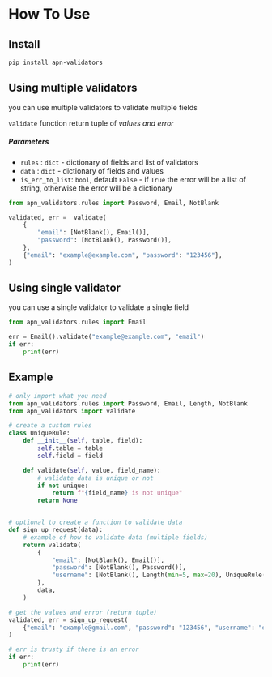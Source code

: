 # How To Use

## Install

```bash
pip install apn-validators
```

## Using multiple validators

you can use multiple validators to validate multiple fields

`validate` function return tuple of _values and error_

##### Parameters

- `rules` : `dict` - dictionary of fields and list of validators
- `data` : `dict` - dictionary of fields and values
- `is_err_to_list`: `bool`, default `False` - if `True` the error will be a list of string, otherwise the error will be a dictionary

```python
from apn_validators.rules import Password, Email, NotBlank

validated, err =  validate(
    {
        "email": [NotBlank(), Email()],
        "password": [NotBlank(), Password()],
    },
    {"email": "example@example.com", "password": "123456"},
)
```

## Using single validator

you can use a single validator to validate a single field

```python
from apn_validators.rules import Email

err = Email().validate("example@example.com", "email")
if err:
    print(err)

```

## Example

```python
# only import what you need
from apn_validators.rules import Password, Email, Length, NotBlank
from apn_validators import validate

# create a custom rules
class UniqueRule:
    def __init__(self, table, field):
        self.table = table
        self.field = field

    def validate(self, value, field_name):
        # validate data is unique or not
        if not unique:
            return f"{field_name} is not unique"
        return None


# optional to create a function to validate data
def sign_up_request(data):
    # example of how to validate data (multiple fields)
    return validate(
        {
            "email": [NotBlank(), Email()],
            "password": [NotBlank(), Password()],
            "username": [NotBlank(), Length(min=5, max=20), UniqueRule('users','id')],
        },
        data,
    )

# get the values and error (return tuple)
validated, err = sign_up_request(
    {"email": "example@gmail.com", "password": "123456", "username": "example"}
)

# err is trusty if there is an error
if err:
    print(err)

```
